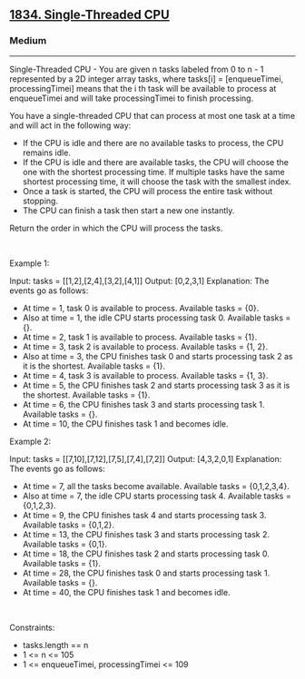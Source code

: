 <h2><a href="https://leetcode.com/problems/single-threaded-cpu/">1834. Single-Threaded CPU</a></h2><h3>Medium</h3><hr>Single-Threaded CPU - You are given n tasks labeled from 0 to n - 1 represented by a 2D integer array tasks, where tasks[i] = [enqueueTimei, processingTimei] means that the i th task will be available to process at enqueueTimei and will take processingTimei to finish processing.

You have a single-threaded CPU that can process at most one task at a time and will act in the following way:

 * If the CPU is idle and there are no available tasks to process, the CPU remains idle.
 * If the CPU is idle and there are available tasks, the CPU will choose the one with the shortest processing time. If multiple tasks have the same shortest processing time, it will choose the task with the smallest index.
 * Once a task is started, the CPU will process the entire task without stopping.
 * The CPU can finish a task then start a new one instantly.

Return the order in which the CPU will process the tasks.

 

Example 1:


Input: tasks = [[1,2],[2,4],[3,2],[4,1]]
Output: [0,2,3,1]
Explanation: The events go as follows: 
- At time = 1, task 0 is available to process. Available tasks = {0}.
- Also at time = 1, the idle CPU starts processing task 0. Available tasks = {}.
- At time = 2, task 1 is available to process. Available tasks = {1}.
- At time = 3, task 2 is available to process. Available tasks = {1, 2}.
- Also at time = 3, the CPU finishes task 0 and starts processing task 2 as it is the shortest. Available tasks = {1}.
- At time = 4, task 3 is available to process. Available tasks = {1, 3}.
- At time = 5, the CPU finishes task 2 and starts processing task 3 as it is the shortest. Available tasks = {1}.
- At time = 6, the CPU finishes task 3 and starts processing task 1. Available tasks = {}.
- At time = 10, the CPU finishes task 1 and becomes idle.


Example 2:


Input: tasks = [[7,10],[7,12],[7,5],[7,4],[7,2]]
Output: [4,3,2,0,1]
Explanation: The events go as follows:
- At time = 7, all the tasks become available. Available tasks = {0,1,2,3,4}.
- Also at time = 7, the idle CPU starts processing task 4. Available tasks = {0,1,2,3}.
- At time = 9, the CPU finishes task 4 and starts processing task 3. Available tasks = {0,1,2}.
- At time = 13, the CPU finishes task 3 and starts processing task 2. Available tasks = {0,1}.
- At time = 18, the CPU finishes task 2 and starts processing task 0. Available tasks = {1}.
- At time = 28, the CPU finishes task 0 and starts processing task 1. Available tasks = {}.
- At time = 40, the CPU finishes task 1 and becomes idle.


 

Constraints:

 * tasks.length == n
 * 1 <= n <= 105
 * 1 <= enqueueTimei, processingTimei <= 109
